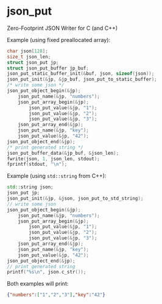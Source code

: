 # json_put
Zero-Footprint JSON Writer for C (and C++)

Example (using fixed preallocated array):

```c
char json[128];
size_t json_len;
struct json_put jp;
struct json_put_buffer jp_buf;
json_put_static_buffer_init(&buf, json, sizeof(json));
json_put_init(&jp, &jp_buf, json_put_to_static_buffer);
/* write some json */
json_put_object_begin(&jp);
	json_put_name(&jp, "numbers");
	json_put_array_begin(&jp);
		json_put_value(&jp, "1");
		json_put_value(&jp, "2");
		json_put_value(&jp, "3");
	json_put_array_end(&jp);
	json_put_name(&jp, "key");
	json_put_value(&jp, "42");
json_put_object_end(&jp);
/* print generated string */
json_put_buffer_data(&jp_buf, &json_len);
fwrite(json, 1, json_len, stdout);
fprintf(stdout, "\n");
```

Example (using `std::string` from C++):

```c++
std::string json;
json_put jp;
json_put_init(&jp, &json, json_put_to_std_string);
// write some json
json_put_object_begin(&jp);
	json_put_name(&jp, "numbers");
	json_put_array_begin(&jp);
		json_put_value(&jp, "1");
		json_put_value(&jp, "2");
		json_put_value(&jp, "3");
	json_put_array_end(&jp);
	json_put_name(&jp, "key");
	json_put_value(&jp, "42");
json_put_object_end(&jp);
// print generated string
printf("%s\n", json.c_str());
```

Both examples will print:

```json
{"numbers":["1","2","3"],"key":"42"}
```
